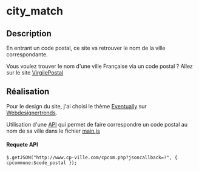 # city_match

## Description
En entrant un code postal, ce site va retrouver le nom de la ville correspondante.

Vous voulez trouver le nom d'une ville Française via un code postal ?
Allez sur le site [VirgilePostal](http://virgilepostal.esy.es/)

## Réalisation

Pour le design du site, j'ai choisi le thème [Eventually](https://html5up.net/uploads/demos/eventually/)
sur [Webdesignertrends](http://www.webdesignertrends.com/2015/07/12-templates-html5-css3-gratuits-a-telecharger/).

Utilisation d'une [API](http://www.cp-ville.com/) qui permet de faire correspondre un code postal au nom de sa ville
dans le fichier [main.js](./assets/js/main.js)
#### Requete API
	$.getJSON("http://www.cp-ville.com/cpcom.php?jsoncallback=?", { cpcommune:$code_postal });
	
